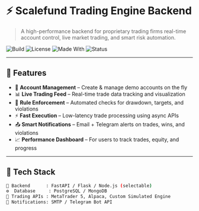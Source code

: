 # ⚡ Scalefund Trading Engine Backend

> A high-performance backend for proprietary trading firms real-time account control, live market trading, and smart risk automation.

![Build](https://img.shields.io/badge/build-passing-brightgreen.svg)
![License](https://img.shields.io/github/license/your-org/trading-engine)
![Made With](https://img.shields.io/badge/Made%20with-❤️%20and%20Python-blueviolet)
![Status](https://img.shields.io/badge/status-beta-orange)

---

## 🚀 Features

- 🔐 **Account Management** – Create & manage demo accounts on the fly
- 📊 **Live Trading Feed** – Real-time trade data tracking and visualization
- 🧠 **Rule Enforcement** – Automated checks for drawdown, targets, and violations
- ⚡ **Fast Execution** – Low-latency trade processing using async APIs
- 📤 **Smart Notifications** – Email + Telegram alerts on trades, wins, and violations
- 📈 **Performance Dashboard** – For users to track trades, equity, and progress

---

## 🔧 Tech Stack

```bash
🧠 Backend      : FastAPI / Flask / Node.js (selectable)
⚙️  Database     : PostgreSQL / MongoDB
📡 Trading APIs : MetaTrader 5, Alpaca, Custom Simulated Engine
💬 Notifications: SMTP / Telegram Bot API